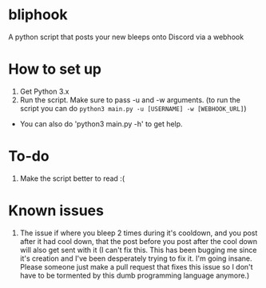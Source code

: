 # bliphook
A python script that posts your new bleeps onto Discord via a webhook
# How to set up
1. Get Python 3.x
2. Run the script. Make sure to pass -u and -w arguments. (to run the script you can do `python3 main.py -u [USERNAME] -w [WEBHOOK_URL]`)
  - You can also do 'python3 main.py -h' to get help.
# To-do
1. Make the script better to read :(
# Known issues
1. The issue if where you bleep 2 times during it's cooldown, and you post after it had cool down, that the post before you post after the cool down will also get sent with it (I can't fix this. This has been bugging me since it's creation and I've been desperately trying to fix it. I'm going insane. Please someone just make a pull request that fixes this issue so I don't have to be tormented by this dumb programming language anymore.)
